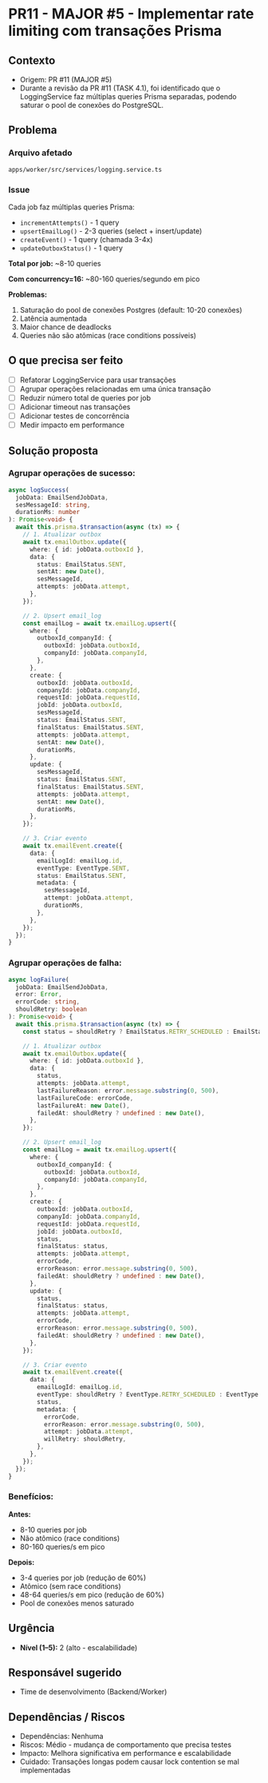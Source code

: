 # PR11 - MAJOR #5 - Implementar rate limiting com transações Prisma

## Contexto
- Origem: PR #11 (MAJOR #5)
- Durante a revisão da PR #11 (TASK 4.1), foi identificado que o LoggingService faz múltiplas queries Prisma separadas, podendo saturar o pool de conexões do PostgreSQL.

## Problema

### Arquivo afetado
`apps/worker/src/services/logging.service.ts`

### Issue
Cada job faz múltiplas queries Prisma:
- `incrementAttempts()` - 1 query
- `upsertEmailLog()` - 2-3 queries (select + insert/update)
- `createEvent()` - 1 query (chamada 3-4x)
- `updateOutboxStatus()` - 1 query

**Total por job:** ~8-10 queries

**Com concurrency=16:** ~80-160 queries/segundo em pico

**Problemas:**
1. Saturação do pool de conexões Postgres (default: 10-20 conexões)
2. Latência aumentada
3. Maior chance de deadlocks
4. Queries não são atômicas (race conditions possíveis)

## O que precisa ser feito
- [ ] Refatorar LoggingService para usar transações
- [ ] Agrupar operações relacionadas em uma única transação
- [ ] Reduzir número total de queries por job
- [ ] Adicionar timeout nas transações
- [ ] Adicionar testes de concorrência
- [ ] Medir impacto em performance

## Solução proposta

### Agrupar operações de sucesso:

```typescript
async logSuccess(
  jobData: EmailSendJobData,
  sesMessageId: string,
  durationMs: number
): Promise<void> {
  await this.prisma.$transaction(async (tx) => {
    // 1. Atualizar outbox
    await tx.emailOutbox.update({
      where: { id: jobData.outboxId },
      data: {
        status: EmailStatus.SENT,
        sentAt: new Date(),
        sesMessageId,
        attempts: jobData.attempt,
      },
    });

    // 2. Upsert email_log
    const emailLog = await tx.emailLog.upsert({
      where: {
        outboxId_companyId: {
          outboxId: jobData.outboxId,
          companyId: jobData.companyId,
        },
      },
      create: {
        outboxId: jobData.outboxId,
        companyId: jobData.companyId,
        requestId: jobData.requestId,
        jobId: jobData.outboxId,
        sesMessageId,
        status: EmailStatus.SENT,
        finalStatus: EmailStatus.SENT,
        attempts: jobData.attempt,
        sentAt: new Date(),
        durationMs,
      },
      update: {
        sesMessageId,
        status: EmailStatus.SENT,
        finalStatus: EmailStatus.SENT,
        attempts: jobData.attempt,
        sentAt: new Date(),
        durationMs,
      },
    });

    // 3. Criar evento
    await tx.emailEvent.create({
      data: {
        emailLogId: emailLog.id,
        eventType: EventType.SENT,
        status: EmailStatus.SENT,
        metadata: {
          sesMessageId,
          attempt: jobData.attempt,
          durationMs,
        },
      },
    });
  });
}
```

### Agrupar operações de falha:

```typescript
async logFailure(
  jobData: EmailSendJobData,
  error: Error,
  errorCode: string,
  shouldRetry: boolean
): Promise<void> {
  await this.prisma.$transaction(async (tx) => {
    const status = shouldRetry ? EmailStatus.RETRY_SCHEDULED : EmailStatus.FAILED;

    // 1. Atualizar outbox
    await tx.emailOutbox.update({
      where: { id: jobData.outboxId },
      data: {
        status,
        attempts: jobData.attempt,
        lastFailureReason: error.message.substring(0, 500),
        lastFailureCode: errorCode,
        lastFailureAt: new Date(),
        failedAt: shouldRetry ? undefined : new Date(),
      },
    });

    // 2. Upsert email_log
    const emailLog = await tx.emailLog.upsert({
      where: {
        outboxId_companyId: {
          outboxId: jobData.outboxId,
          companyId: jobData.companyId,
        },
      },
      create: {
        outboxId: jobData.outboxId,
        companyId: jobData.companyId,
        requestId: jobData.requestId,
        jobId: jobData.outboxId,
        status,
        finalStatus: status,
        attempts: jobData.attempt,
        errorCode,
        errorReason: error.message.substring(0, 500),
        failedAt: shouldRetry ? undefined : new Date(),
      },
      update: {
        status,
        finalStatus: status,
        attempts: jobData.attempt,
        errorCode,
        errorReason: error.message.substring(0, 500),
        failedAt: shouldRetry ? undefined : new Date(),
      },
    });

    // 3. Criar evento
    await tx.emailEvent.create({
      data: {
        emailLogId: emailLog.id,
        eventType: shouldRetry ? EventType.RETRY_SCHEDULED : EventType.FAILED,
        status,
        metadata: {
          errorCode,
          errorReason: error.message.substring(0, 500),
          attempt: jobData.attempt,
          willRetry: shouldRetry,
        },
      },
    });
  });
}
```

### Benefícios:

**Antes:**
- 8-10 queries por job
- Não atômico (race conditions)
- 80-160 queries/s em pico

**Depois:**
- 3-4 queries por job (redução de 60%)
- Atômico (sem race conditions)
- 48-64 queries/s em pico (redução de 60%)
- Pool de conexões menos saturado

## Urgência
- **Nível (1–5):** 2 (alto - escalabilidade)

## Responsável sugerido
- Time de desenvolvimento (Backend/Worker)

## Dependências / Riscos
- Dependências: Nenhuma
- Riscos: Médio - mudança de comportamento que precisa testes
- Impacto: Melhora significativa em performance e escalabilidade
- Cuidado: Transações longas podem causar lock contention se mal implementadas
